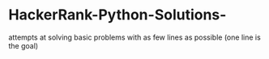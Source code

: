 # HackerRank-Python-Solutions-
attempts at solving basic problems with as few lines as possible (one line is the goal)
